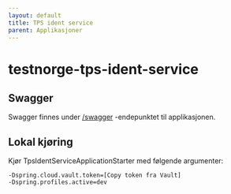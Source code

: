```yaml
---
layout: default
title: TPS ident service
parent: Applikasjoner
---
```


# testnorge-tps-ident-service

## Swagger
Swagger finnes under [/swagger](https://testnorge-tps-ident-service.dev.adeo.no/swagger) -endepunktet til applikasjonen.
 
## Lokal kjøring
  
Kjør TpsIdentServiceApplicationStarter med følgende argumenter:
```
-Dspring.cloud.vault.token=[Copy token fra Vault]
-Dspring.profiles.active=dev
```
